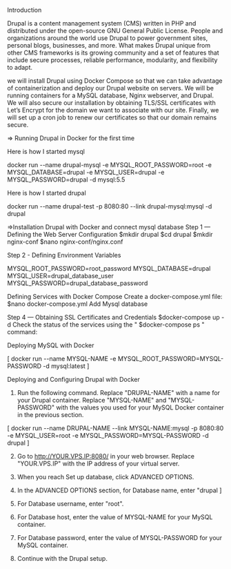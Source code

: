 Introduction

Drupal is a content management system (CMS) written in PHP and distributed under the open-source GNU General Public License. People and organizations around the world use Drupal to power government sites, personal blogs, businesses, and more. What makes Drupal unique from other CMS frameworks is its growing community and a set of features that include secure processes, reliable performance, modularity, and flexibility to adapt.

we will install Drupal using Docker Compose so that we can take advantage of containerization and deploy our Drupal website on servers. We will be running containers for a MySQL database, Nginx webserver, and Drupal. We will also secure our installation by obtaining TLS/SSL certificates with Let’s Encrypt for the domain we want to associate with our site. Finally, we will set up a cron job to renew our certificates so that our domain remains secure.

=> Running Drupal in Docker for the first time

Here is how I started mysql

docker run --name drupal-mysql -e MYSQL_ROOT_PASSWORD=root -e MYSQL_DATABASE=drupal -e MYSQL_USER=drupal -e MYSQL_PASSWORD=drupal -d mysql:5.5

Here is how I started drupal
 
docker run --name drupal-test -p 8080:80 --link drupal-mysql:mysql -d drupal

=>Installation Drupal with Docker and connect mysql database
Step 1 — Defining the Web Server Configuration
$mkdir drupal 
$cd drupal
$mkdir nginx-conf
$nano nginx-conf/nginx.conf

Step 2 - Defining Environment Variables

MYSQL_ROOT_PASSWORD=root_password
MYSQL_DATABASE=drupal
MYSQL_USER=drupal_database_user
MYSQL_PASSWORD=drupal_database_password

Defining Services with Docker Compose
Create a docker-compose.yml file:
$nano docker-compose.yml
Add Mysql database

Step 4 — Obtaining SSL Certificates and Credentials
$docker-compose up -d
Check the status of the services using the " $docker-compose ps " command:

Deploying MySQL with Docker

[ docker run --name MYSQL-NAME -e MYSQL_ROOT_PASSWORD=MYSQL-PASSWORD -d mysql:latest ]

Deploying and Configuring Drupal with Docker
1. Run the following command. Replace "DRUPAL-NAME" with a name for your Drupal container. Replace "MYSQL-NAME" and "MYSQL-PASSWORD" with the values you used for your MySQL Docker container in the previous section.

[ docker run --name DRUPAL-NAME --link MYSQL-NAME:mysql -p 8080:80 -e MYSQL_USER=root -e MYSQL_PASSWORD=MYSQL-PASSWORD -d drupal ]

2. Go to http://YOUR.VPS.IP:8080/ in your web browser. Replace "YOUR.VPS.IP" with the IP address of your virtual server.

3. When you reach Set up database, click ADVANCED OPTIONS.
4. In the ADVANCED OPTIONS section, for Database name, enter "drupal ]
5. For Database username, enter "root".
6. For Database host, enter the value of MYSQL-NAME for your MySQL container.
7. For Database password, enter the value of MYSQL-PASSWORD for your MySQL container.
8. Continue with the Drupal setup.
